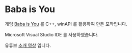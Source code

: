 # Baba is You
게임 [Baba is You](https://store.steampowered.com/app/736260/Baba_Is_You/) 를 C++, winAPI 를 활용하여 만든 모작입니다.

Microsoft Visual Studio IDE 를 사용하였습니다.

유튜브 [소개 영상](https://youtu.be/oWTdScm_5bA) 입니다.
